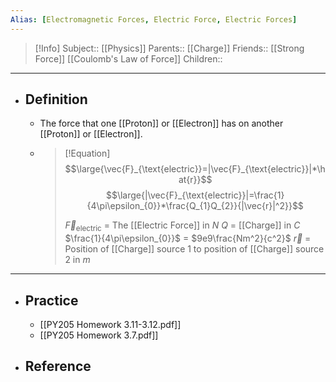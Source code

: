 ```yaml
---
Alias: [Electromagnetic Forces, Electric Force, Electric Forces]
---
```

> [!Info]
> Subject:: [[Physics]]
> Parents:: [[Charge]]
> Friends:: [[Strong Force]] [[Coulomb's Law of Force]]
> Children:: 
---
- ## Definition
	- The force that one [[Proton]] or [[Electron]] has on another [[Proton]] or [[Electron]].
	- > [!Equation]
	  > $$\large{\vec{F}_{\text{electric}}=|\vec{F}_{\text{electric}}|*\hat{r}}$$
	  > $$\large{|\vec{F}_{\text{electric}}|=\frac{1}{4\pi\epsilon_{0}}*\frac{Q_{1}Q_{2}}{|\vec{r}|^2}}$$
	  > 
	  > $\vec{F}_{\text{electric}}$ = The [[Electric Force]] in $N$
	  > $Q$ = [[Charge]] in $C$
	  > $\frac{1}{4\pi\epsilon_{0}}$ = $9e9\frac{Nm^2}{c^2}$
	  > $\vec{r}$ = Position of [[Charge]] source 1 to position of [[Charge]] source 2 in $m$
---
- ## Practice
	- [[PY205 Homework 3.11-3.12.pdf]]
	- [[PY205 Homework 3.7.pdf]]
- ## Reference